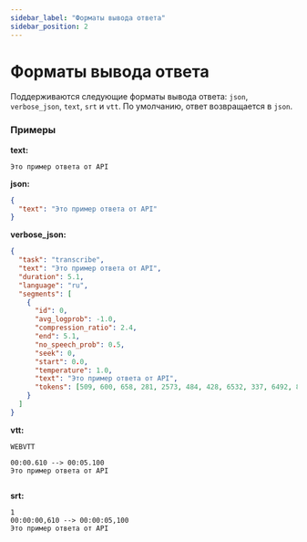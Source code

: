 ```yaml
---
sidebar_label: "Форматы вывода ответа"
sidebar_position: 2
---
```


# Форматы вывода ответа

Поддерживаются следующие форматы вывода ответа: `json`, `verbose_json`, `text`, `srt` и `vtt`. По умолчанию, ответ возвращается в `json`.

### Примеры

**text:**

```
Это пример ответа от API
```

**json:**

```json
{
  "text": "Это пример ответа от API"
}
```

**verbose_json:**

```json
{
  "task": "transcribe",
  "text": "Это пример ответа от API",
  "duration": 5.1,
  "language": "ru",
  "segments": [
    {
      "id": 0,
      "avg_logprob": -1.0,
      "compression_ratio": 2.4,
      "end": 5.1,
      "no_speech_prob": 0.5,
      "seek": 0,
      "start": 0.0,
      "temperature": 1.0,
      "text": "Это пример ответа от API",
      "tokens": [509, 600, 658, 281, 2573, 484, 428, 6532, 337, 6492, 807, 264]
    }
  ]
}
```

**vtt:**

```
WEBVTT

00:00.610 --> 00:05.100
Это пример ответа от API


```

**srt:**

```
1
00:00:00,610 --> 00:00:05,100
Это пример ответа от API


```